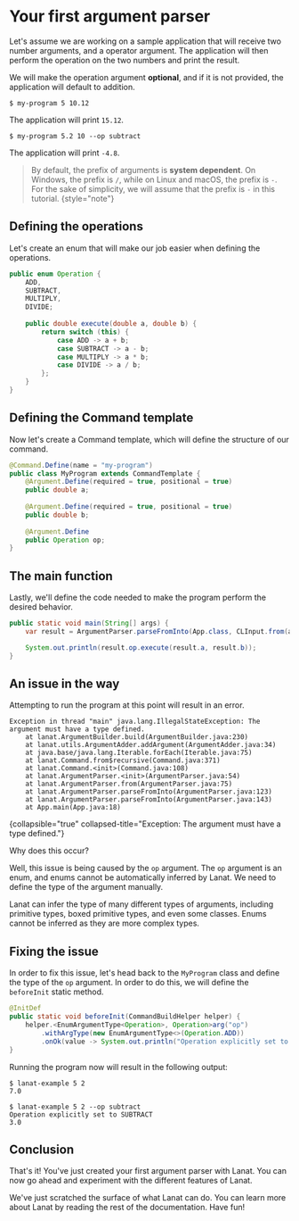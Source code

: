 # Your first argument parser

Let's assume we are working on a sample application that will receive two number arguments, and a
operator argument. The application will then perform the operation on the two numbers and print the
result.

We will make the operation argument **optional**, and if it is not provided, the application will default
to addition.

<procedure title="Examples">

<step>

````Console
$ my-program 5 10.12
````
The application will print `15.12`.
</step>
<step>

````Console
$ my-program 5.2 10 --op subtract
````
The application will print `-4.8`.

</step>
</procedure>

> By default, the prefix of arguments is **system dependent**. On Windows, the prefix is `/`, while on
> Linux and macOS, the prefix is `-`. For the sake of simplicity, we will assume that the prefix is
> `-` in this tutorial.
{style="note"}

## Defining the operations

Let's create an enum that will make our job easier when defining the operations.

````Java
public enum Operation {
	ADD,
	SUBTRACT,
	MULTIPLY,
	DIVIDE;
	
	public double execute(double a, double b) {
		return switch (this) {
			case ADD -> a + b;
			case SUBTRACT -> a - b;
			case MULTIPLY -> a * b;
			case DIVIDE -> a / b;
		};
	}
}
````

## Defining the Command template

Now let's create a Command template, which will define the structure of our command.

````Java
@Command.Define(name = "my-program")
public class MyProgram extends CommandTemplate {
	@Argument.Define(required = true, positional = true)
	public double a;
	
	@Argument.Define(required = true, positional = true)
	public double b;
	
	@Argument.Define
	public Operation op;
}
````

## The main function

Lastly, we'll define the code needed to make the program perform the desired behavior.

````Java
public static void main(String[] args) {
	var result = ArgumentParser.parseFromInto(App.class, CLInput.from(args));

	System.out.println(result.op.execute(result.a, result.b));
}
````

## An issue in the way

Attempting to run the program at this point will result in an error.

````Console
Exception in thread "main" java.lang.IllegalStateException: The argument must have a type defined.
	at lanat.ArgumentBuilder.build(ArgumentBuilder.java:230)
	at lanat.utils.ArgumentAdder.addArgument(ArgumentAdder.java:34)
	at java.base/java.lang.Iterable.forEach(Iterable.java:75)
	at lanat.Command.from$recursive(Command.java:371)
	at lanat.Command.<init>(Command.java:108)
	at lanat.ArgumentParser.<init>(ArgumentParser.java:54)
	at lanat.ArgumentParser.from(ArgumentParser.java:75)
	at lanat.ArgumentParser.parseFromInto(ArgumentParser.java:123)
	at lanat.ArgumentParser.parseFromInto(ArgumentParser.java:143)
	at App.main(App.java:18)
`````
{collapsible="true" collapsed-title="Exception: The argument must have a type defined."}

Why does this occur?

Well, this issue is being caused by the ``op`` argument. The ``op`` argument is an enum, and enums
cannot be automatically inferred by Lanat. We need to define the type of the argument manually.

Lanat can infer the type of many different types of arguments, including primitive types, boxed
primitive types, and even some classes. Enums cannot be inferred as they are more complex types.

## Fixing the issue

In order to fix this issue, let's head back to the ``MyProgram`` class and define the type of the
``op`` argument. In order to do this, we will define the ``beforeInit`` static method.

````Java
@InitDef
public static void beforeInit(CommandBuildHelper helper) {
	helper.<EnumArgumentType<Operation>, Operation>arg("op")
		.withArgType(new EnumArgumentType<>(Operation.ADD))
		.onOk(value -> System.out.println("Operation explicitly set to " + value));
}
````

Running the program now will result in the following output:

````Console
$ lanat-example 5 2
7.0

$ lanat-example 5 2 --op subtract
Operation explicitly set to SUBTRACT
3.0
````

## Conclusion

That's it! You've just created your first argument parser with Lanat. You can now go ahead and
experiment with the different features of Lanat.

We've just scratched the surface of what Lanat can do. You can learn more about Lanat by reading
the rest of the documentation. Have fun!